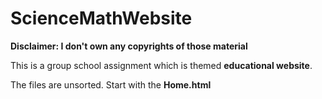 # ScienceMathWebsite

**Disclaimer: I don't own any copyrights of those material**

This is a group school assignment which is themed **educational website**.

The files are unsorted. Start with the **Home.html**
